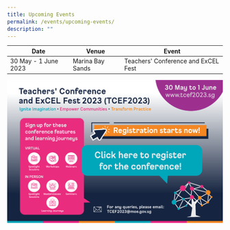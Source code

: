 ```yaml
---
title: Upcoming Events
permalink: /events/upcoming-events/
description: ""
---
```

<p id="tcef23"></p>

| Date | Venue | Event|
| -------- | -------- | -------- |
| 30 May - 1 June 2023     | Marina Bay Sands  | Teachers' Conference and ExCEL Fest|

<a href="https://www.tcef2023.sg"><img src="/images/tcef2023.png" style="width:1000px"></a>